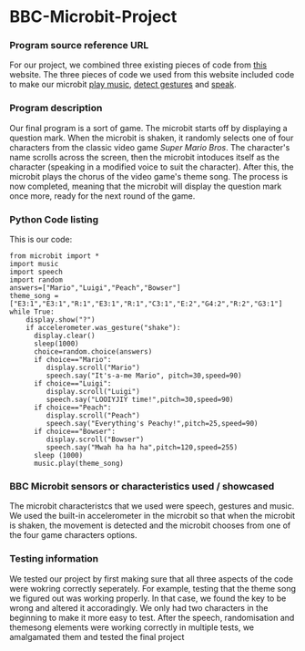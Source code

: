 # BBC-Microbit-Project

### Program source reference URL
For our project, we combined three existing pieces of code from [this](https://microbit-micropython.readthedocs.io/en/latest/tutorials/introduction.html) website. The three pieces of code we used from this website included code to make our microbit [play music](https://microbit-micropython.readthedocs.io/en/latest/tutorials/music.html#wolfgang-amadeus-microbit), [detect gestures](https://microbit-micropython.readthedocs.io/en/latest/tutorials/gestures.html#magic-8) and [speak](https://microbit-micropython.readthedocs.io/en/latest/tutorials/speech.html).

### Program description
Our final program is a sort of game. The microbit starts off by displaying a question mark. When the microbit is shaken, it randomly selects one of four characters from the classic video game *Super Mario Bros*. The character's name scrolls across the screen, then the microbit intoduces itself as the character (speaking in a modified voice to suit the character). After this, the microbit plays the chorus of the video game's theme song. The process is now completed, meaning that the microbit will display the question mark once more, ready for the next round of the game. 

### Python Code listing
This is our code:
```
from microbit import *
import music
import speech
import random
answers=["Mario","Luigi","Peach","Bowser"]
theme_song = ["E3:1","E3:1","R:1","E3:1","R:1","C3:1","E:2","G4:2","R:2","G3:1"]
while True:
    display.show("?")
    if accelerometer.was_gesture("shake"):
      display.clear()
      sleep(1000)
      choice=random.choice(answers)
      if choice=="Mario":
         display.scroll("Mario")
         speech.say("It's-a-me Mario", pitch=30,speed=90)
      if choice=="Luigi":
         display.scroll("Luigi")
         speech.say("LOOIYJIY time!",pitch=30,speed=90)
      if choice=="Peach":
         display.scroll("Peach")
         speech.say("Everything's Peachy!",pitch=25,speed=90)
      if choice=="Bowser":
         display.scroll("Bowser")
         speech.say("Mwah ha ha ha",pitch=120,speed=255)
      sleep (1000)
      music.play(theme_song)
```

### BBC Microbit sensors or characteristics used / showcased
The microbit characteristcs that we used were speech, gestures and music. We used the built-in accelerometer in the microbit so that when the microbit is shaken, the movement is detected and the microbit chooses from one of the four game characters options.

### Testing information
We tested our project by first making sure that all three aspects of the code were wokring correctly seperately. For example, testing that the theme song we figured out was working properly. In that case, we found the key to be wrong and altered it accoradingly. We only had two characters in the beginning to make it more easy to test. After the speech, randomisation and themesong elements were working correctly in multiple tests, we amalgamated them and tested the final project

